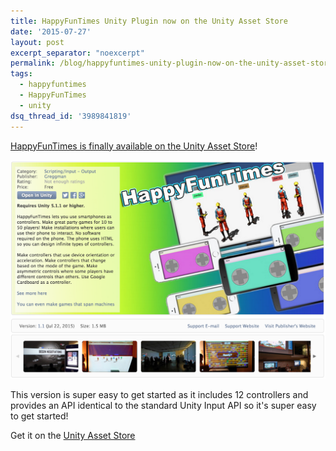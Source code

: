 ```yaml
---
title: HappyFunTimes Unity Plugin now on the Unity Asset Store
date: '2015-07-27'
layout: post
excerpt_separator: "noexcerpt"
permalink: /blog/happyfuntimes-unity-plugin-now-on-the-unity-asset-store/
tags:
  - happyfuntimes
  - HappyFunTimes
  - unity
dsq_thread_id: '3989841819'
---
```

[HappyFunTimes is finally available on the Unity Asset Store](http://assetstore.unity3d.com/en/#!/content/19668)!

<a href="http://assetstore.unity3d.com/en/#!/content/19668"><img src="/images/unity-asset-store.png" /></a>

This version is super easy to get started as it includes 12 controllers and
provides an API identical to the standard Unity Input API so it's super easy to
get started!

Get it on the [Unity Asset Store](http://assetstore.unity3d.com/en/#!/content/19668)